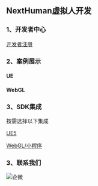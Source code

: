 ## NextHuman虚拟人开发

### 1、开发者中心
[开发者注册](https://nexthuman.cn/developer)

### 2、案例展示
#### UE

#### WebGL

### 3、SDK集成
按需选择以下集成

[UE5](UE5/README.md)

[WebGL/小程序](WebGL/README.md)


### 3、联系我们
![企微](https://nexthuman.cn/wiki/assets/qrcode.1e88c411.png)
